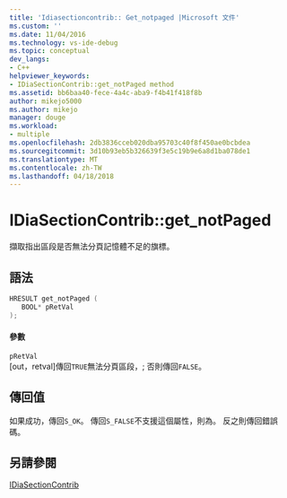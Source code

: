 ```yaml
---
title: 'Idiasectioncontrib:: Get_notpaged |Microsoft 文件'
ms.custom: ''
ms.date: 11/04/2016
ms.technology: vs-ide-debug
ms.topic: conceptual
dev_langs:
- C++
helpviewer_keywords:
- IDiaSectionContrib::get_notPaged method
ms.assetid: bb6baa40-fece-4a4c-aba9-f4b41f418f8b
author: mikejo5000
ms.author: mikejo
manager: douge
ms.workload:
- multiple
ms.openlocfilehash: 2db3836cceb020dba95703c40f8f450ae0bcbdea
ms.sourcegitcommit: 3d10b93eb5b326639f3e5c19b9e6a8d1ba078de1
ms.translationtype: MT
ms.contentlocale: zh-TW
ms.lasthandoff: 04/18/2018
---
```

# <a name="idiasectioncontribgetnotpaged"></a>IDiaSectionContrib::get_notPaged
擷取指出區段是否無法分頁記憶體不足的旗標。  
  
## <a name="syntax"></a>語法  
  
```C++  
HRESULT get_notPaged (   
   BOOL* pRetVal  
);  
```  
  
#### <a name="parameters"></a>參數  
 `pRetVal`  
 [out，retval]傳回`TRUE`無法分頁區段，; 否則傳回`FALSE`。  
  
## <a name="return-value"></a>傳回值  
 如果成功，傳回`S_OK`。 傳回`S_FALSE`不支援這個屬性，則為。 反之則傳回錯誤碼。  
  
## <a name="see-also"></a>另請參閱  
 [IDiaSectionContrib](../../debugger/debug-interface-access/idiasectioncontrib.md)